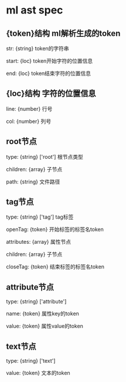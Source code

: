 # ml ast spec

## {token}结构 ml解析生成的token

str: {string} token的字符串

start: {loc} token开始字符的位置信息

end: {loc} token结束字符的位置信息

## {loc}结构 字符的位置信息

line: {number} 行号

col: {number} 列号

## root节点

type: {string} ['root'] 根节点类型

children: {array} 子节点

path: {string} 文件路径

## tag节点

type: {string} ['tag'] tag标签

openTag: {token} 开始标签的标签名token

attributes: {array} 属性节点

children: {array} 子节点

closeTag: {token} 结束标签的标签名token

## attribute节点

type: {string} ['attribute']

name: {token} 属性key的token

value: {token} 属性value的token

## text节点

type: {string} ['text']

value: {token} 文本的token
